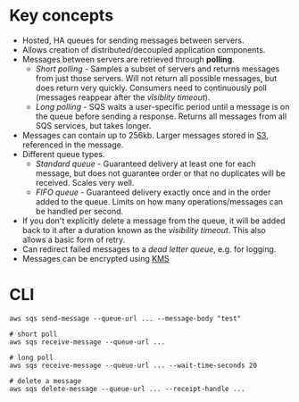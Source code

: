 # Key concepts

* Hosted, HA queues for sending messages between servers.
* Allows creation of distributed/decoupled application components.
* Messages between servers are retrieved through **polling**.
  * _Short polling_ - Samples a subset of servers and returns messages from just those servers. Will not return all possible messages, but does return very quickly. Consumers need to continuously poll (messages reappear after the _visiblity timeout_).
  * _Long polling_ - SQS waits a user-specific period until a message is on the queue before sending a response. Returns all messages from all SQS services, but takes longer.
* Messages can contain up to 256kb. Larger messages stored in [S3](S3.md), referenced in the message.
* Different queue types.
  * _Standard queue_ - Guaranteed delivery at least one for each message, but does not guarantee order or that no duplicates will be received. Scales very well.
  * _FIFO queue_ - Guaranteed delivery exactly once and in the order added to the queue. Limits on how many operations/messages can be handled per second.
* If you don't explicitly delete a message from the queue, it will be added back to it after a duration known as the _visibility timeout_. This also allows a basic form of retry.
* Can redirect failed messages to a _dead letter queue_, e.g. for logging.
* Messages can be encrypted using [KMS](KMS.md)

# CLI

```
aws sqs send-message --queue-url ... --message-body "test"

# short poll
aws sqs receive-message --queue-url ...

# long poll
aws sqs receive-message --queue-url ... --wait-time-seconds 20

# delete a message
aws sqs delete-message --queue-url ... --receipt-handle ...
```